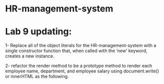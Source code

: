 # HR-management-system

# Lab 9 updating:
1- Replace all of the object literals for the HR-management-system with a single constructor function that, when called with the ‘new’ keyword, creates a new instance.

2- refactor the render method to be a prototype method to render each employee name, department, and employee salary using document.write() or innerHTML as the following.